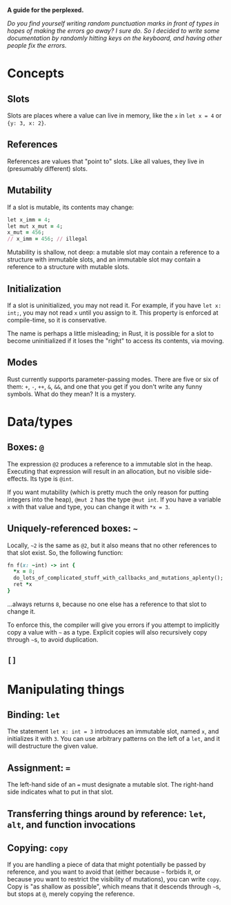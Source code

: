 **A guide for the perplexed.**

_Do you find yourself writing random punctuation marks in front of types in hopes of making the errors go away? I sure do. So I decided to write some documentation by randomly hitting keys on the keyboard, and having other people fix the errors._

# Concepts
## Slots
Slots are places where a value can live in memory, like the `x` in `let x = 4` or `{y: 3, x: 2}`.

## References
References are values that "point to" slots. Like all values, they live in (presumably different) slots.

## Mutability
If a slot is mutable, its contents may change:
````Ruby
let x_imm = 4;
let mut x_mut = 4;
x_mut = 456;
// x_imm = 456; // illegal
````

Mutability is shallow, not deep: a mutable slot may contain a reference to a structure with immutable slots, and an immutable slot may contain a reference to a structure with mutable slots.

## Initialization
If a slot is uninitialized, you may not read it. For example, if you have `let x: int;`, you may not read `x` until you assign to it. This property is enforced at compile-time, so it is conservative.

The name is perhaps a little misleading; in Rust, it is possible for a slot to become uninitialized if it loses the "right" to access its contents, via moving.

## Modes
Rust currently supports parameter-passing modes. There are five or six of them: `+`, `-`, `++`, `&`, `&&`, and one that you get if you don't write any funny symbols. What do they mean? It is a mystery.

# Data/types
## Boxes: `@`
The expression `@2` produces a reference to a immutable slot in the heap. Executing that expression will result in an allocation, but no visible side-effects. Its type is `@int`. 

If you want mutability (which is pretty much the only reason for putting integers into the heap), `@mut 2` has the type `@mut int`. If you have a variable `x` with that value and type, you can change it with `*x = 3`.
## Uniquely-referenced boxes: `~`
Locally, `~2` is the same as `@2`, but it also means that no other references to that slot exist. So, the following function:
````Ruby
fn f(x: ~int) -> int {
  *x = 8;
  do_lots_of_complicated_stuff_with_callbacks_and_mutations_aplenty();
  ret *x
}
````
...always returns `8`, because no one else has a reference to that slot to change it.

To enforce this, the compiler will give you errors if you attempt to implicitly copy a value with `~` as a type. Explicit copies will also recursively copy through `~`s, to avoid duplication.

## `[]`

# Manipulating things
## Binding: `let`
The statement `let x: int = 3` introduces an immutable slot, named `x`, and initializes it with `3`. You can use arbitrary patterns on the left of a `let`, and it will destructure the given value.

## Assignment: `=`
The left-hand side of an `=` must designate a mutable slot. The right-hand side indicates what to put in that slot. 

## Transferring things around by reference: `let`, `alt`, and function invocations

## Copying: `copy`
If you are handling a piece of data that might potentially be passed by reference, and you want to avoid that (either because `~` forbids it, or because you want to restrict the visibility of mutations), you can write `copy`. Copy is "as shallow as possible", which means that it descends through `~`s, but stops at `@`, merely copying the reference.

